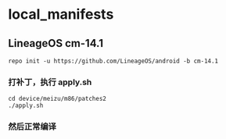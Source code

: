 # local_manifests

## LineageOS cm-14.1

```
repo init -u https://github.com/LineageOS/android -b cm-14.1
```

### 打补丁，执行 apply.sh
```
cd device/meizu/m86/patches2
./apply.sh
```

### 然后正常编译
